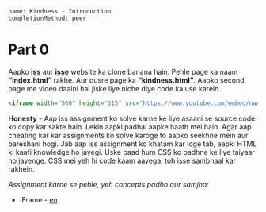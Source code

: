 ```ngMeta
name: Kindness - Introduction
completionMethod: peer
```

# Part 0
Aapko [**iss**](https://abhishekgupta92.github.io/equality0/index.html) aur [**isse**](https://abhishekgupta92.github.io/equality0/kindness.html) website ka clone banana hain. Pehle page ka naam **“index.html”** rakhe. Aur dusre page ka **“kindness.html”**. Aapko second page me video daalni hai jiske liye niche diye code ka use karein.

```html
<iframe width="560" height="315" src="https://www.youtube.com/embed/nwAYpLVyeFU" frameborder="0" allowfullscreen></iframe>
```

**Honesty** - Aap iss assignment ko solve karne ke liye asaani se source code ko copy kar sakte hain. Lekin aapki padhai aapke haath mei hain. Agar aap cheating kar kar assignments ko solve karoge to aapko seekhne mein aur pareshani hogi. Jab aap iss assignment ko khatam kar loge tab, aapki HTML ki kaafi knowledge ho jayegi. Uske baad hum CSS ko padhne ke liye taiyaar ho jayenge. CSS mei yeh hi code kaam aayega, toh isse sambhaal kar rakhein.

_Assignment karne se pehle, yeh concepts padho aur samjho:_
- iFrame - [en](http://learn.shayhowe.com/html-css/adding-media/#adding-iframes)

